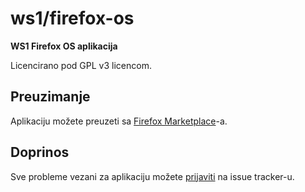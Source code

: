 # ws1/firefox-os

**WS1 Firefox OS aplikacija**

Licencirano pod GPL v3 licencom.

## Preuzimanje

Aplikaciju možete preuzeti sa
[Firefox Marketplace](https://marketplace.firefox.com/app/ws1)-a.

## Doprinos

Sve probleme vezani za aplikaciju možete
[prijaviti](https://github.com/ws1/firefox-os/issues/new) na issue tracker-u.